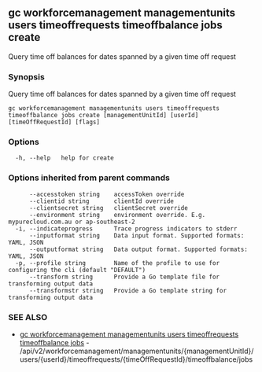 ## gc workforcemanagement managementunits users timeoffrequests timeoffbalance jobs create

Query time off balances for dates spanned by a given time off request

### Synopsis

Query time off balances for dates spanned by a given time off request

```
gc workforcemanagement managementunits users timeoffrequests timeoffbalance jobs create [managementUnitId] [userId] [timeOffRequestId] [flags]
```

### Options

```
  -h, --help   help for create
```

### Options inherited from parent commands

```
      --accesstoken string    accessToken override
      --clientid string       clientId override
      --clientsecret string   clientSecret override
      --environment string    environment override. E.g. mypurecloud.com.au or ap-southeast-2
  -i, --indicateprogress      Trace progress indicators to stderr
      --inputformat string    Data input format. Supported formats: YAML, JSON
      --outputformat string   Data output format. Supported formats: YAML, JSON
  -p, --profile string        Name of the profile to use for configuring the cli (default "DEFAULT")
      --transform string      Provide a Go template file for transforming output data
      --transformstr string   Provide a Go template string for transforming output data
```

### SEE ALSO

* [gc workforcemanagement managementunits users timeoffrequests timeoffbalance jobs](gc_workforcemanagement_managementunits_users_timeoffrequests_timeoffbalance_jobs.html)	 - /api/v2/workforcemanagement/managementunits/{managementUnitId}/users/{userId}/timeoffrequests/{timeOffRequestId}/timeoffbalance/jobs


